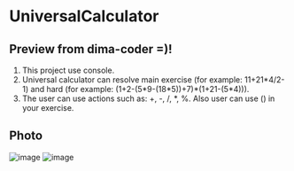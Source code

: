 # UniversalCalculator
## Preview from dima-coder =)!
1. This project use console.
2. Universal calculator can resolve main exercise (for example: 11+21\*4/2-1) and hard (for example: (1+2-(5\*9-(18\*5))+7)\*(1+21-(5\*4))). 
3. The user can use actions such as: +, -, /, *, %. Also user can use () in your exercise.

## Photo
![image](https://user-images.githubusercontent.com/54546416/149685897-def9b9f9-69ce-4655-b757-cb1678876e69.png)
![image](https://user-images.githubusercontent.com/54546416/167310263-926edf75-46ad-4366-952e-f913bf223b12.png)


